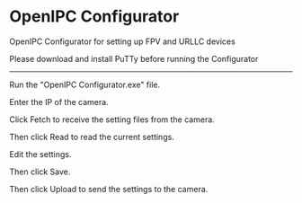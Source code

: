 # OpenIPC Configurator
OpenIPC Configurator for setting up FPV and URLLC devices

Please download and install PuTTy before running the Configurator

---

Run the "OpenIPC Configurator.exe" file.

Enter the IP of the camera.

Click Fetch to receive the setting files from the camera.

Then click Read to read the current settings.

Edit the settings.

Then click Save.

Then click Upload to send the settings to the camera.
